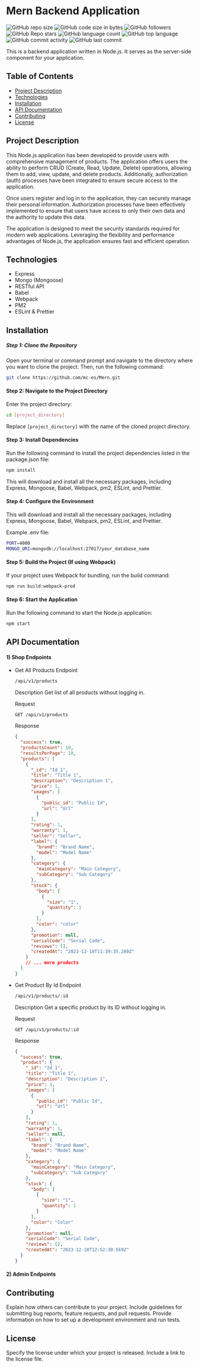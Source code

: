 # Mern Backend Application

![GitHub repo size](<https://img.shields.io/github/repo-size/mc-es/Mern?color=violet&style=for-the-badge&label=Repo+Size&labelColor=rgb(56,56,56)>) ![GitHub code size in bytes](<https://img.shields.io/github/languages/code-size/mc-es/Mern?color=violet&style=for-the-badge&label=Code+Size&labelColor=rgb(56,56,56)>) ![GitHub followers](<https://img.shields.io/github/followers/mc-es?color=violet&style=for-the-badge&label=Followers&labelColor=rgb(56,56,56)>) ![GitHub Repo stars](<https://img.shields.io/github/stars/mc-es/Mern?color=violet&style=for-the-badge&label=Repo+Stars&labelColor=rgb(56,56,56)>) ![GitHub language count](<https://img.shields.io/github/languages/count/mc-es/Mern?color=violet&style=for-the-badge&label=Used+Languages&labelColor=rgb(56,56,56)>) ![GitHub top language](<https://img.shields.io/github/languages/top/mc-es/Mern?color=violet&style=for-the-badge&label=Top+Language&labelColor=rgb(56,56,56)>) ![GitHub commit activity](<https://img.shields.io/github/commit-activity/t/mc-es/Mern?color=violet&style=for-the-badge&label=Commit+Activity&labelColor=rgb(56,56,56)>) ![GitHub last commit](<https://img.shields.io/github/last-commit/mc-es/Mern?color=violet&style=for-the-badge&label=Last+Commit&labelColor=rgb(56,56,56)>)

This is a backend application written in Node.js. It serves as the server-side component for your application.

## Table of Contents

- [Project Description](#project-description)
- [Technologies](#technologies)
- [Installation](#installation)
- [API Documentation](#api-documentation)
- [Contributing](#contributing)
- [License](#license)

## Project Description

This Node.js application has been developed to provide users with comprehensive management of products. The application offers users the ability to perform CRUD (Create, Read, Update, Delete) operations, allowing them to add, view, update, and delete products. Additionally, authorization (auth) processes have been integrated to ensure secure access to the application.

Once users register and log in to the application, they can securely manage their personal information. Authorization processes have been effectively implemented to ensure that users have access to only their own data and the authority to update this data.

The application is designed to meet the security standards required for modern web applications. Leveraging the flexibility and performance advantages of Node.js, the application ensures fast and efficient operation.

## Technologies

- Express
- Mongo (Mongoose)
- RESTful API
- Babel
- Webpack
- PM2
- ESLint & Prettier

## Installation

##### Step 1: Clone the Repository

Open your terminal or command prompt and navigate to the directory where you want to clone the project. Then, run the following command:

```bash
git clone https://github.com/mc-es/Mern.git
```

#### Step 2: Navigate to the Project Directory

Enter the project directory:

```bash
cd [project_directory]
```

Replace `[project_directory]` with the name of the cloned project directory.

#### Step 3: Install Dependencies

Run the following command to install the project dependencies listed in the package.json file:

```bash
npm install
```

This will download and install all the necessary packages, including Express, Mongoose, Babel, Webpack, pm2, ESLint, and Prettier.

#### Step 4: Configure the Environment

This will download and install all the necessary packages, including Express, Mongoose, Babel, Webpack, pm2, ESLint, and Prettier.

Example .env file:

```bash
PORT=4000
MONGO_URI=mongodb://localhost:27017/your_database_name
```

#### Step 5: Build the Project (If using Webpack)

If your project uses Webpack for bundling, run the build command:

```bash
npm run build:webpack-prod
```

#### Step 6: Start the Application

Run the following command to start the Node.js application:

```bash
npm start
```

## API Documentation

#### 1) Shop Endpoints

- Get All Products
  Endpoint

  ```bash
  /api/v1/products
  ```

  Description
  Get list of all products without logging in.

  Request

  ```plaintext
  GET /api/v1/products
  ```

  Response

  ```json
  {
    "success": true,
    "productsCount": 10,
    "resultsPerPage": 10,
    "products": [
      {
        "_id": "Id 1",
        "title": "Title 1",
        "description": "Description 1",
        "price": 1,
        "images": [
          {
            "public_id": "Public Id",
            "url": "Url"
          }
        ],
        "rating": 1,
        "warranty": 1,
        "seller": "Seller",
        "label": {
          "brand": "Brand Name",
          "model": "Model Name"
        },
        "category": {
          "mainCategory": "Main Category",
          "subCategory": "Sub Category"
        },
        "stock": {
          "body": [
            {
              "size": "1",
              "quantity": 1
            }
          ],
          "color": "color"
        },
        "promotion": null,
        "serialCode": "Serial Code",
        "reviews": [],
        "createdAt": "2023-12-18T11:39:35.280Z"
      }
      // ... more products
    ]
  }
  ```

- Get Product By Id
  Endpoint

  ```bash
  /api/v1/products/:id
  ```

  Description
  Get a specific product by its ID without logging in.

  Request

  ```plaintext
  GET /api/v1/products/:id
  ```

  Response

  ```json
  {
    "success": true,
    "product": {
      "_id": "Id 1",
      "title": "Title 1",
      "description": "Description 1",
      "price": 1,
      "images": [
        {
          "public_id": "Public Id",
          "url": "Url"
        }
      ],
      "rating": 1,
      "warranty": 1,
      "seller": null,
      "label": {
        "brand": "Brand Name",
        "model": "Model Name"
      },
      "category": {
        "mainCategory": "Main Category",
        "subCategory": "Sub Category"
      },
      "stock": {
        "body": [
          {
            "size": "1",
            "quantity": 1
          }
        ],
        "color": "Color"
      },
      "promotion": null,
      "serialCode": "Serial Code",
      "reviews": [],
      "createdAt": "2023-12-18T12:52:30.569Z"
    }
  }
  ```

#### 2) Admin Endpoints

## Contributing

Explain how others can contribute to your project. Include guidelines for submitting bug reports, feature requests, and pull requests. Provide information on how to set up a development environment and run tests.

## License

Specify the license under which your project is released. Include a link to the license file.
